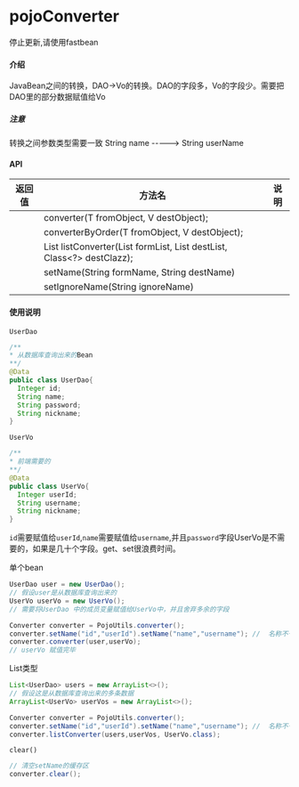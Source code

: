 # pojoConverter
 停止更新,请使用fastbean
#### 介绍
JavaBean之间的转换，DAO->Vo的转换。DAO的字段多，Vo的字段少。需要把DAO里的部分数据赋值给Vo

##### 注意

转换之间参数类型需要一致 String name -----> String userName

#### API

| 返回值 | 方法名                                                       | 说明 |
| ------ | ------------------------------------------------------------ | ---- |
|        | converter(T fromObject, V destObject);                       |      |
|        | converterByOrder(T fromObject, V destObject);                |      |
|        | List<V> listConverter(List<T> formList, List<V> destList, Class<?> destClazz); |      |
|        | setName(String formName, String destName)                    |      |
|        | setIgnoreName(String ignoreName)                             |      |



#### 使用说明

`UserDao` 

```java
/**
* 从数据库查询出来的Bean
**/
@Data
public class UserDao{
  Integer id;
  String name;
  String password;
  String nickname;
}

```

`UserVo`

```java
/**
* 前端需要的
**/
@Data
public class UserVo{
  Integer userId;
  String username;
  String nickname;
}
```

`id`需要赋值给`userId`,`name`需要赋值给`username`,并且`password`字段UserVo是不需要的，如果是几十个字段。get、set很浪费时间。

单个bean

```java
UserDao user = new UserDao(); 
// 假设user是从数据库查询出来的
UserVo userVo = new UserVo();
// 需要将UserDao 中的成员变量赋值给UserVo中，并且舍弃多余的字段

Converter converter = PojoUtils.converter();
converter.setName("id","userId").setName("name","username"); //  名称不一样可在调用converter方法之前调用此方法
converter.converter(user,userVo);
// userVo 赋值完毕
```

List<User>类型

```java
List<UserDao> users = new ArrayList<>();
// 假设这是从数据库查询出来的多条数据
ArrayList<UserVo> userVos = new ArrayList<>();

Converter converter = PojoUtils.converter();
converter.setName("id","userId").setName("name","username"); //  名称不一样可在调用converter方法之前调用此方法
converter.listConverter(users,userVos, UserVo.class);
```

`clear()`

```java
// 清空setName的缓存区
converter.clear();
```



